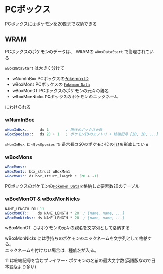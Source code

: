 # PCボックス

PCボックスにはポケモンを20匹まで収納できる

## WRAM

PCボックスのポケモンのデータは、 WRAMの `wBoxDataStart` で管理されている

`wBoxDataStart` は大きく分けて

- wNumInBox PCボックスの[Pokemon ID](./pokemon_id.md)
- wBoxMons PCボックスの [`Pokemon Data`](./pokemon_data.md)
- wBoxMonOT PCボックスのポケモンの元々の親名
- wBoxMonNicks PCボックスのポケモンのニックネーム

にわけられる

### wNumInBox

```asm  
wNumInBox::     ds 1        ; 現在のボックスの数
wBoxSpecies::   ds 20 + 1   ; ポケモンIDのエントリ + 終端記号 [ID, ID, ...]
```

`wNumInBox` と `wBoxSpecies` で 最大長さ20のポケモンIDの[list](../list.md)を形成している

### wBoxMons

```asm
wBoxMons::
wBoxMon1:: box_struct wBoxMon1
wBoxMon2:: ds box_struct_length * (20 + -1)
```

PCボックスのポケモンの[`Pokemon Data`](./pokemon_data.md)を格納した要素数20のテーブル

### wBoxMonOT & wBoxMonNicks

```asm
NAME_LENGTH EQU 11
wBoxMonOT::    ds NAME_LENGTH * 20  ; [name, name, ...]
wBoxMonNicks:: ds NAME_LENGTH * 20  ; [name, name, ...]
```

wBoxMonOT にはポケモンの元々の親名を文字列として格納する

wBoxMonNicks には手持ちのポケモンのニックネームを文字列として格納する。  
ニックネームを付けない場合は、種族名が入る。

11 は終端記号を含むプレイヤー・ポケモンの名前の最大文字数(英語版なので日本語版より多い)